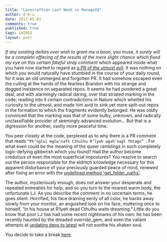 ```yaml
---
title: "Lovecraftian Last Week in ManageIQ"
author: d-m-u
date: 2017-05-01
comments: true
published: true
tags: LWIMIQ
layout: post
---
```


_If any existing deities ever wish to grant me a boon_, you muse, _it surely will be a complete effacing of the results of the mere slight chance which fixed my eye on this certain fateful stray comment_ which appeared inside what you have now started to regard as [a PR of the utmost evil][1]. It was nothing on which you would naturally have stumbled in the course of your daily round, for it was an old unmerged and forgotten PR. It had somehow escaped even the culling at the hands of the fearless Brandon with his strange and dogged insistence on separated repos. It seems he had pondered a great deal, and with alarmingly radical daring, over that striated marking in the code; reading into it certain contradictions in Nature which whetted his curiosity to the utmost, and made him avid to sink yet more split-out repos in the formation to which the fragments evidently belonged. He was oddly convinced that the marking was that of some bulky, unknown, and radically unclassifiable provider of seemingly advanced evolution... But that is a digression for another, vastly more peaceful time.

You peer closely at the code, perplexed as to why there is a PR comment that reads ```“Ph’nglui mglw’nafh Cthulhu R’lyeh wgah’nagl fhtagn” ```. For what even could be the meaning of the queer ramblings in such completely logic-defying gibberish which you found? Had the author become credulous of even the most superficial impostures? You resolve to search out the person responsible for the eldritch knowledge necessary for this apparent disturbance of your preciously guarded peace of mind, renewed after fixing an error with the [undefined method 'get_folder_paths'][2].

The author, mysteriously enough, does not answer your desperate and repeated entreaties for help, and so you turn to the nearest warm body, the unfortunate LJ. As you describe the comment in no uncertain terms, he goes silent. Horrified, his face draining eerily of all color, he backs away slowly from your monitor, an anguished look on his face, muttering once to himself, “In his house at R’lyeh dead Cthulhu waits dreaming.” Little do you know that poor LJ has had some recent nightmares of his own: he has been recently haunted by the dreaded override_gem, and even the valiant attempts at [updating deps to latest][3] will not soothe his shaken soul. 

You decide to take a break [here][pause]. 

[1]: https://github.com/ManageIQ/manageiq/pull/14849
[3]: https://github.com/ManageIQ/manageiq-ui-service/commit/01d5fc64cfe905cf84c33864815fc1dfb2afa3e5
[2]: https://github.com/ManageIQ/manageiq/commit/104d16bb9c32454b430ffe61c64c1055f5617bf6
[pause]: /blog/2017-05-01-llw/pause.html